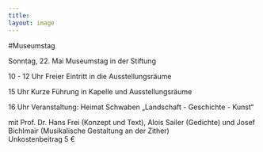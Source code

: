 ```yaml
---
title: 
layout: image
---
```


#Museumstag

Sonntag, 22. Mai Museumstag in der Stiftung
   
10 - 12 Uhr Freier Eintritt in die Ausstellungsräume 
   
15 Uhr Kurze Führung in Kapelle und Ausstellungsräume

16 Uhr Veranstaltung: Heimat Schwaben „Landschaft - Geschichte - Kunst“
   
mit Prof. Dr. Hans Frei (Konzept und Text), Alois Sailer (Gedichte) und Josef Bichlmair (Musikalische Gestaltung an der Zither)   
Unkostenbeitrag 5 € 